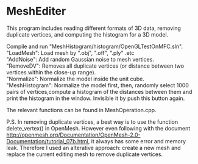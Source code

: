 MeshEditer
=============
This program includes reading different formats of 3D data, removing duplicate vertices, and computing the histogram for a 3D model.

Compile and run "MeshHistogram/histogram/OpenGLTestOnMFC.sln".   
"LoadMesh": Load mesh by ".obj", ".off", ".ply" .etc  
"AddNoise": Add random Gaussian noise to mesh vertices.  
"RemoveDV": Removes all duplicate vertices (or distance between two vertices within the close-up range).  
"Normalize": Normalize the model inside the unit cube.  
"MeshHistogram": Normalize the model first, then, randomly select 1000 pairs of vertices,compute a histogram of the distances between them and  print the histogram in the window. Invisible it by push this button again.
  
The relevant functions can be found in MeshOperation.cpp.

P.S.
In removing duplicate vertices, a best way is to use the function delete_vertex() in OpenMesh. However even following with the document <link>http://openmesh.org/Documentation/OpenMesh-2.0-Documentation/tutorial_07b.html</link>, it always has some error and memory leak. Therefore I used an alterative approach: create a new mesh and replace the current editing mesh to remove duplicate vertices.
